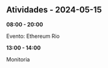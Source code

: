 ## Atividades - 2024-05-15

**08:00 - 20:00**

Evento: Ethereum Rio

**13:00 - 14:00**

Monitoria



